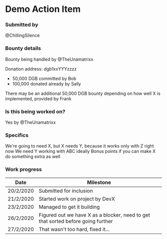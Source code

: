 # Demo Action Item

### Submitted by
@ChillingSilence

### Bounty details
Bounty being handled by @TheUnamatrixx

Donation address: dgb1xxYYYzzzz

- 50,000 DGB committed by Bob
- 100,000 donated already by Sally

There may be an additional 50,000 DGB bounty depending on how well X is implemented, provided by Frank

### Is this being worked on?
Yes by @TheUnamatrixx 

### Specifics
We're going to need X, but X needs Y, because it works only with Z right now
We need Y working with ABC ideally
Bonus points if you can make X do something extra as well

### Work progress

| Date | Milestone |
| --- | --- |
| 20/2/2020 | Submitted for inclusion |
| 21/2/2020 | Started work on project by DevX |
| 23/2/2020 | Managed to get it building |
| 26/2/2020 | Figured out we have X as a blocker, need to get that sorted before going further|
| 27/2/2020 | That wasn't too hard, fixed it... |

